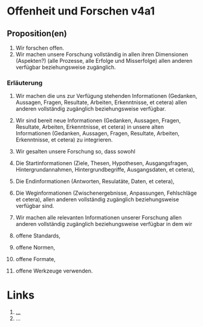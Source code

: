 <!---
   NAME - The NAME of this project is:
ethos

  FILE - The FILENAME of the current file is:
/v4a1.md

  CREATION - This project was CREATED on:
2017-01-28-16:15:00 UTC

  MODIFICATION - This project was last MODIFIED on:
2017-01-28-16:15:00 UTC

  VERSION - The current VERSION of this project is:
<git-commit-hash>-2017-01-28-16:15:00 UTC

  CREATOR(S) - This project was CREATED by:
Michael Czechowski, Martin Maga

  CONTACT - You can CONTACT the creator(s) or developer(s) of this project at:
E-Mail: mail@martinmaga.de

  COPYRIGHT - The COPYRIGHT holder of this project is:
COPYRIGHT (c) 2016 Martin Maga

  LICENSE - This project is LICENSED under the following license:
Martin Maga 2016 CC BY-SA 4.0 https://creativecommons.org

  SUBFILE – This is a SUBFILE! For more INFORMATION on this project go to:
/README.md
--->

# Offenheit und Forschen v4a1
## Proposition(en)
1. Wir forschen offen.
2. Wir machen unsere Forschung vollständig in allen ihren Dimensionen
(Aspekten?) (alle Prozesse, alle Erfolge und Misserfolge) allen anderen
verfügbar beziehungsweise zugänglich.

### Erläuterung
1. Wir machen die uns zur Verfügung stehenden Informationen (Gedanken,
Aussagen, Fragen, Resultate, Arbeiten, Erkenntnisse, et cetera) allen
anderen vollständig zugänglich beziehungsweise verfügbar.

2. Wir sind bereit neue Informationen (Gedanken, Aussagen, Fragen, Resultate, Arbeiten, Erkenntnisse, et cetera) in unsere alten Informationen (Gedanken,
Aussagen, Fragen, Resultate, Arbeiten, Erkenntnisse, et cetera) zu integrieren.

3. Wir gesalten unsere Forschung so, dass sowohl
  1. Die Startinformationen (Ziele, Thesen, Hypothesen, Ausgangsfragen,
    Hintergrundannahmen, Hintergrundbegriffe, Ausgangsdaten, et cetera),
  2. Die Endinformationen (Antworten, Resulatäte, Daten, et cetera),
  3. Die Weginformationen (Zwischenergebnisse, Anpassungen, Fehlschläge et
    cetera),
allen anderen vollständig zugänglich beziehungsweise verfügbar sind.

4. Wir machen alle relevanten Informationen unserer Forschung allen anderen
vollständig zugänglich beziehungsweise verfügbar in dem wir
  1. offene Standards,
  2. offene Normen,
  3. offene Formate,
  4. offene Werkzeuge
verwenden.

# Links
  1. […](…)
  2. …
